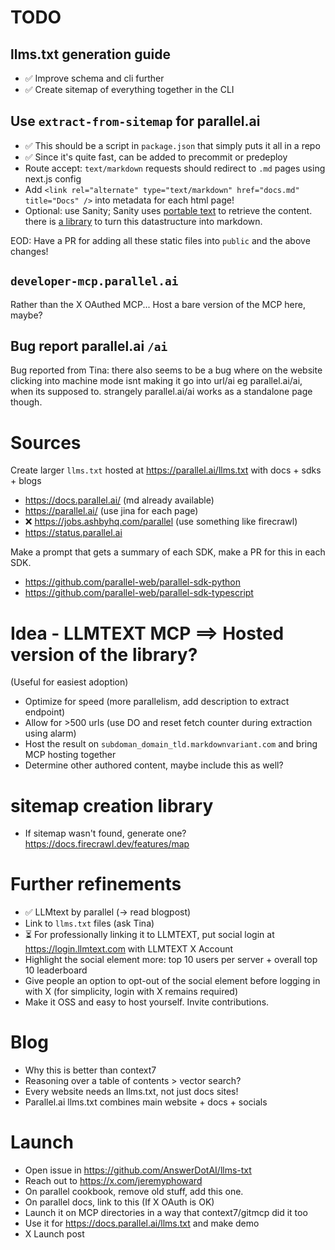 # TODO

## llms.txt generation guide

- ✅ Improve schema and cli further
- ✅ Create sitemap of everything together in the CLI

## Use `extract-from-sitemap` for parallel.ai

- ✅ This should be a script in `package.json` that simply puts it all in a repo
- ✅ Since it's quite fast, can be added to precommit or predeploy
- Route accept: `text/markdown` requests should redirect to `.md` pages using next.js config
- Add `<link rel="alternate" type="text/markdown" href="docs.md" title="Docs" />` into metadata for each html page!
- Optional: use Sanity; Sanity uses [portable text](https://github.com/sanity-io/block-content-to-markdown) to retrieve the content. there is [a library](https://github.com/sanity-io/block-content-to-markdown) to turn this datastructure into markdown.

EOD: Have a PR for adding all these static files into `public` and the above changes!

## `developer-mcp.parallel.ai`

Rather than the X OAuthed MCP... Host a bare version of the MCP here, maybe?

## Bug report parallel.ai `/ai`

Bug reported from Tina: there also seems to be a bug where on the website clicking into machine mode isnt making it go into url/ai eg parallel.ai/ai, when its supposed to. strangely parallel.ai/ai works as a standalone page though.

# Sources

Create larger `llms.txt` hosted at https://parallel.ai/llms.txt with docs + sdks + blogs

- https://docs.parallel.ai/ (md already available)
- https://parallel.ai/ (use jina for each page)
- ❌ https://jobs.ashbyhq.com/parallel (use something like firecrawl)
- https://status.parallel.ai

Make a prompt that gets a summary of each SDK, make a PR for this in each SDK.

- https://github.com/parallel-web/parallel-sdk-python
- https://github.com/parallel-web/parallel-sdk-typescript

# Idea - LLMTEXT MCP ==> Hosted version of the library?

(Useful for easiest adoption)

- Optimize for speed (more parallelism, add description to extract endpoint)
- Allow for >500 urls (use DO and reset fetch counter during extraction using alarm)
- Host the result on `subdoman_domain_tld.markdownvariant.com` and bring MCP hosting together
- Determine other authored content, maybe include this as well?

# sitemap creation library

- If sitemap wasn't found, generate one? https://docs.firecrawl.dev/features/map

# Further refinements

- ✅ LLMtext by parallel (-> read blogpost)
- Link to `llms.txt` files (ask Tina)
- ⏳ For professionally linking it to LLMTEXT, put social login at https://login.llmtext.com with LLMTEXT X Account
- Highlight the social element more: top 10 users per server + overall top 10 leaderboard
- Give people an option to opt-out of the social element before logging in with X (for simplicity, login with X remains required)
- Make it OSS and easy to host yourself. Invite contributions.

# Blog

- Why this is better than context7
- Reasoning over a table of contents > vector search?
- Every website needs an llms.txt, not just docs sites!
- Parallel.ai llms.txt combines main website + docs + socials

# Launch

- Open issue in https://github.com/AnswerDotAI/llms-txt
- Reach out to https://x.com/jeremyphoward
- On parallel cookbook, remove old stuff, add this one.
- On parallel docs, link to this (If X OAuth is OK)
- Launch it on MCP directories in a way that context7/gitmcp did it too
- Use it for https://docs.parallel.ai/llms.txt and make demo
- X Launch post
